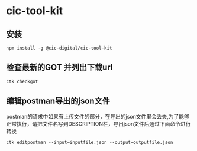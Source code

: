 # cic-tool-kit

##  安装
```
npm install -g @cic-digital/cic-tool-kit
```

##  检查最新的GOT 并列出下载url
```
ctk checkgot
```

##  编辑postman导出的json文件
postman的请求中如果有上传文件的部分，在导出的json文件里会丢失,为了能够正常执行，请把文件名写到DESCRIPTION栏，导出json文件后通过下面命令进行转换
```
ctk editpostman --input=inputfile.json --output=outputfile.json
```